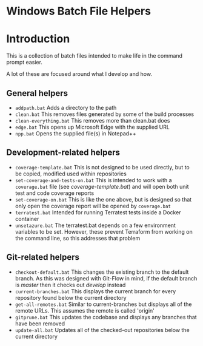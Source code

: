 # Windows Batch File Helpers

# Introduction
This is a collection of batch files intended to make life in the command prompt easier.

A lot of these are focused around what I develop and how.

## General helpers
* `addpath.bat` Adds a directory to the path
* `clean.bat` This removes files generated by some of the build processes
* `clean-everything.bat` This removes more than clean.bat does
* `edge.bat` This opens up Microsoft Edge with the supplied URL
* `npp.bat` Opens the supplied file(s) in Notepad++

## Development-related helpers
* `coverage-template.bat` This is not designed to be used directly, but to be copied, modified used within repositories
* `set-coverage-and-tests-on.bat` This is intended to work with a `coverage.bat` file (see *coverage-template.bat*) and will open both unit test and code coverage reports
* `set-coverage-on.bat` This is like the one above, but is designed so that only open the coverage report will be opened by `coverage.bat`
* `terratest.bat` Intended for running Terratest tests inside a Docker container
* `unsetazure.bat` The terratest.bat depends on a few environment variables to be set. However, these prevent Terraform from working on the command line, so this addresses that problem

## Git-related helpers
* `checkout-default.bat` This changes the existing branch to the default branch. As this was designed with Git-Flow in mind, if the default branch is *master* then it checks out *develop* instead
* `current-branches.bat` This displays the current branch for every repository found below the current directory
* `get-all-remotes.bat` Similar to current-branches but displays all of the remote URLs. This assumes the remote is called 'origin'
* `gitprune.bat` This updates the codebase and displays any branches that have been removed
* `update-all.bat` Updates all of the checked-out repositories below the current directory